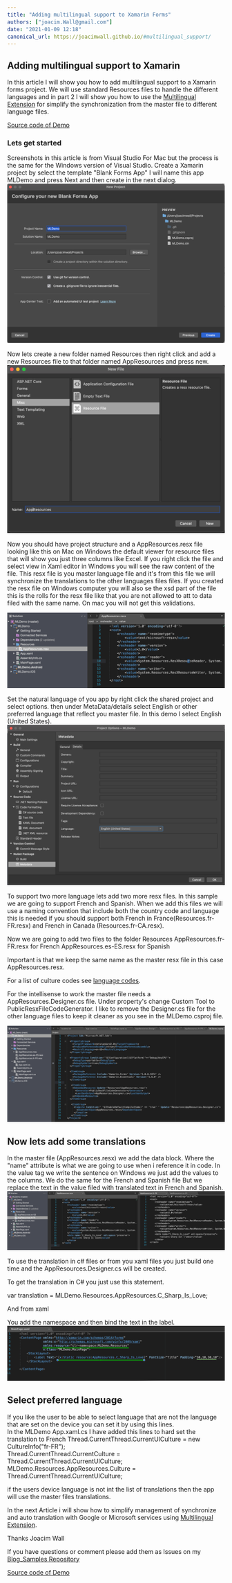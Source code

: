 ```yaml
---
title: "Adding multilingual support to Xamarin Forms"
authors: ["joacim.Wall@gmail.com"]
date: "2021-01-09 12:18"
canonical_url: https://joacimwall.github.io/#multilingual_support/
---
```


## Adding multilingual support to Xamarin
In this article I will show you how to add multilingual support to a Xamarin forms project. We will use standard Resources files to handle the different languages and in part 2 I will show you how to use the [Multilingual Extension](https://github.com/JoacimWall/Visual-studio-multilingual-extension) for simplify the synchronization from the master file to different language files. 

[Source code of Demo](https://github.com/JoacimWall/Blog_Samples/tree/main/Add%20multilingual%20support%20to%20Xamarin)

### Lets get started
Screenshots in this article is from Visual Studio For Mac but the process is the same for the Windows version of Visual Studio.  Create a Xamarin project by select the template "Blank Forms App"
I will name this app MLDemo and press Next and then create in the next dialog.
![Screenshot](img/multilingual_support/create_project.png)

Now lets create a new folder named Resources then right click and add a new Resources file to that folder named AppResources and press new.
![Screenshot](img/multilingual_support/add_appresoruce_file.png)

Now you should have project structure and a AppResources.resx file looking like this on Mac on Windows the default viewer for resource files that will show you just three columns like Excel. If you right click the file and select view in Xaml editor in Windows you will see the raw content of the file. This resx file is you master language file and it's from this file we will synchronize the translations to the other languages files files. If you created the resx file on Windows computer you will also se the xsd part of the file this is the rolls for the resx file like that you are not allowed to att to data filed with the same name. On mac you will not get this validations. 

![Screenshot](img/multilingual_support/project_structure_1.png)

Set the natural language of you app by right click the shared project and select options. then under MetaData/details select English or other preferred language that reflect you master file. In this demo I select English (United States).   
![Screenshot](img/multilingual_support/select_natural_language.png)

To support two more language lets add two more resx files. In this sample we are going to support French and Spanish. When we add this files we will use a naming convention that include both the country code and language this is needed if you should support both French in France(Resources.fr-FR.resx) and French in Canada (Resources.fr-CA.resx).  

Now we are going to add two files to the folder Resources
AppResources.fr-FR.resx for French
AppResources.es-ES.resx for Spanish

Important is that we keep the same name as the master resx file in this case AppResources.resx.

For a list of culture codes see [language codes](https://github.com/JoacimWall/Visual-studio-multilingual-extension).

For the intellisense to work the master file needs a AppResources.Designer.cs file. Under property's change Custom Tool to PublicResxFileCodeGenerator. I like to remove the Designer.cs file for the other language files to keep it cleaner as you see in the MLDemo.csproj file.  

![Screenshot](img/multilingual_support/project_file_no_design_files.png)


## Now lets add some translations
In the master file (AppResources.resx) we add the data block. Where the "name" attribute is what we are going to use when i reference it in code.
In the value tag we write the sentence on Windows we just add the values to the columns.
We do the same for the French and Spanish file But we replace the text in the value filed with translated text in French and Spanish.      
![Screenshot](img/multilingual_support/add_translation_to_resfiles.png)

To use the translation in c# files or from you xaml files you just build one time and the AppResources.Designer.cs will be created.  

To get the translation in C# you just use this statement.  

var translation = MLDemo.Resources.AppResources.C_Sharp_Is_Love; 
    
And from xaml 

You add the namespace and then bind the text in the label.  
![Screenshot](img/multilingual_support/xaml_code.png)

## Select preferred language
If you like the user to be able to select language that are not the language that are set on the device you can set it by using this lines.  
In the MLDemo App.xaml.cs I have added this lines to hard set the translation to French 
Thread.CurrentThread.CurrentUICulture = new CultureInfo("fr-FR");  
Thread.CurrentThread.CurrentCulture = Thread.CurrentThread.CurrentUICulture;  
MLDemo.Resources.AppResources.Culture = Thread.CurrentThread.CurrentUICulture;

if the users device language is not int the list of translations then the app will use the master files translations.

In the next Article i will show how to simplify management of synchronize and auto translation with Google or Microsoft services using [Multilingual Extension](https://github.com/JoacimWall/Visual-studio-multilingual-extension).  


Thanks Joacim Wall  

If you have questions or comment please add them as Issues on my 
[Blog_Samples Repository](https://github.com/JoacimWall/Blog_Samples/issues)     

[Source code of Demo](https://github.com/JoacimWall/Blog_Samples/tree/main/Add%20multilingual%20support%20to%20Xamarin)

